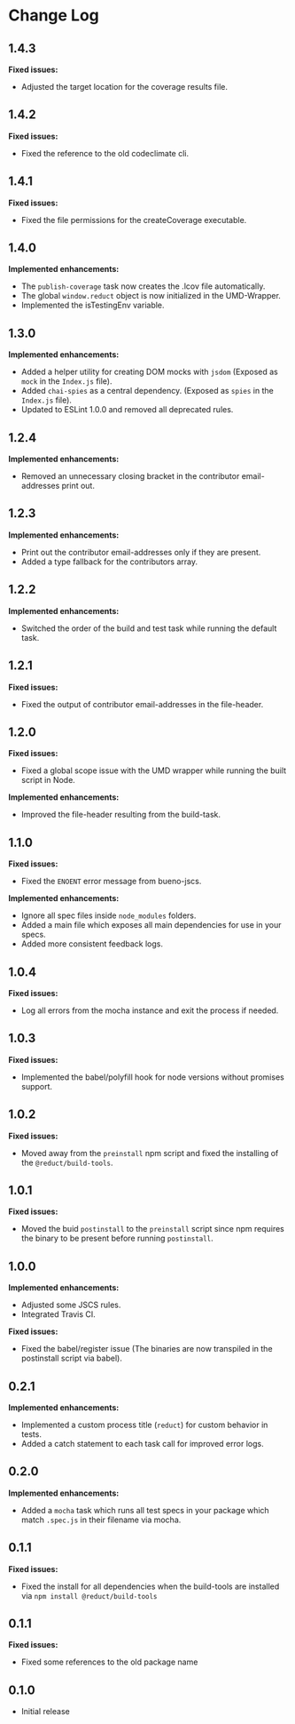 # Change Log

## 1.4.3
**Fixed issues:**
- Adjusted the target location for the coverage results file.

## 1.4.2
**Fixed issues:**
- Fixed the reference to the old codeclimate cli.

## 1.4.1
**Fixed issues:**
- Fixed the file permissions for the createCoverage executable.

## 1.4.0
**Implemented enhancements:**
- The `publish-coverage` task now creates the .lcov file automatically.
- The global `window.reduct` object is now initialized in the UMD-Wrapper.
- Implemented the isTestingEnv variable.

## 1.3.0
**Implemented enhancements:**
- Added a helper utility for creating DOM mocks with `jsdom` (Exposed as `mock` in the `Index.js` file).
- Added `chai-spies` as a central dependency. (Exposed as `spies` in the `Index.js` file).
- Updated to ESLint 1.0.0 and removed all deprecated rules.

## 1.2.4
**Implemented enhancements:**
- Removed an unnecessary closing bracket in the contributor email-addresses print out.

## 1.2.3
**Implemented enhancements:**
- Print out the contributor email-addresses only if they are present.
- Added a type fallback for the contributors array.

## 1.2.2
**Implemented enhancements:**
- Switched the order of the build and test task while running the default task.

## 1.2.1
**Fixed issues:**
- Fixed the output of contributor email-addresses in the file-header.

## 1.2.0
**Fixed issues:**
- Fixed a global scope issue with the UMD wrapper while running the built script in Node.

**Implemented enhancements:**
- Improved the file-header resulting from the build-task.

## 1.1.0
**Fixed issues:**
- Fixed the `ENOENT` error message from bueno-jscs.

**Implemented enhancements:**
- Ignore all spec files inside `node_modules` folders.
- Added a main file which exposes all main dependencies for use in your specs.
- Added more consistent feedback logs.

## 1.0.4
**Fixed issues:**
- Log all errors from the mocha instance and exit the process if needed.

## 1.0.3
**Fixed issues:**
- Implemented the babel/polyfill hook for node versions without promises support.

## 1.0.2
**Fixed issues:**
- Moved away from the `preinstall` npm script and fixed the installing of the `@reduct/build-tools`.

## 1.0.1
**Fixed issues:**
- Moved the buid `postinstall` to the `preinstall` script since npm requires the binary to be present before running `postinstall`.

## 1.0.0
**Implemented enhancements:**
- Adjusted some JSCS rules.
- Integrated Travis CI.

**Fixed issues:**
- Fixed the babel/register issue (The binaries are now transpiled in the postinstall script via babel).

## 0.2.1
**Implemented enhancements:**
- Implemented a custom process title (`reduct`) for custom behavior in tests.
- Added a catch statement to each task call for improved error logs.

## 0.2.0
**Implemented enhancements:**
- Added a `mocha` task which runs all test specs in your package which match `.spec.js` in their filename via mocha.

## 0.1.1
**Fixed issues:**
- Fixed the install for all dependencies when the build-tools are installed via `npm install @reduct/build-tools`

## 0.1.1
**Fixed issues:**
- Fixed some references to the old package name

## 0.1.0
- Initial release